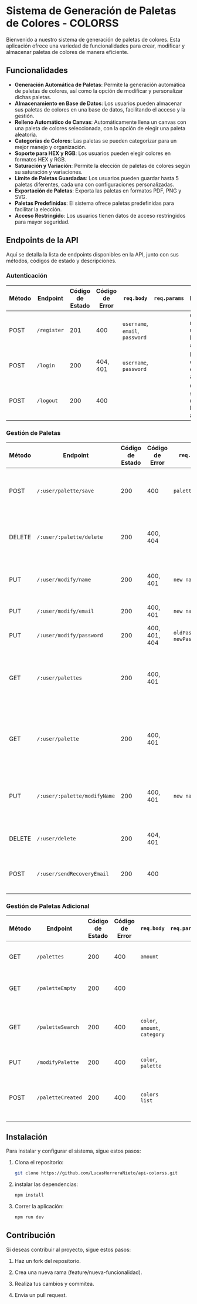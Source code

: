 # Sistema de Generación de Paletas de Colores - COLORSS

Bienvenido a nuestro sistema de generación de paletas de colores. Esta aplicación ofrece una variedad de funcionalidades para crear, modificar y almacenar paletas de colores de manera eficiente.

## Funcionalidades

- **Generación Automática de Paletas**: Permite la generación automática de paletas de colores, así como la opción de modificar y personalizar dichas paletas.
- **Almacenamiento en Base de Datos**: Los usuarios pueden almacenar sus paletas de colores en una base de datos, facilitando el acceso y la gestión.
- **Relleno Automático de Canvas**: Automáticamente llena un canvas con una paleta de colores seleccionada, con la opción de elegir una paleta aleatoria.
- **Categorías de Colores**: Las paletas se pueden categorizar para un mejor manejo y organización.
- **Soporte para HEX y RGB**: Los usuarios pueden elegir colores en formatos HEX y RGB.
- **Saturación y Variación**: Permite la elección de paletas de colores según su saturación y variaciones.
- **Límite de Paletas Guardadas**: Los usuarios pueden guardar hasta 5 paletas diferentes, cada una con configuraciones personalizadas.
- **Exportación de Paletas**: Exporta las paletas en formatos PDF, PNG y SVG.
- **Paletas Predefinidas**: El sistema ofrece paletas predefinidas para facilitar la elección.
- **Acceso Restringido**: Los usuarios tienen datos de acceso restringidos para mayor seguridad.

## Endpoints de la API

Aquí se detalla la lista de endpoints disponibles en la API, junto con sus métodos, códigos de estado y descripciones.

### Autenticación

| Método | Endpoint     | Código de Estado | Código de Error | `req.body`                      | `req.params` | Descripción                                                      |
|--------|--------------|------------------|-----------------|---------------------------------|--------------|------------------------------------------------------------------|
| POST   | `/register`  | 201              | 400             | `username`, `email`, `password` |              | Crea un nuevo usuario en la aplicación                           |
| POST   | `/login`     | 200              | 404, 401        | `username`, `password`          |              | Inicia sesión del usuario en la aplicación                       |
| POST   | `/logout`    | 200              | 400             |                                 |              | Cierra sesión del usuario en la aplicación                       |

### Gestión de Paletas

| Método | Endpoint                        | Código de Estado | Código de Error | `req.body`                      | `req.params` | Descripción                                                                      |
|--------|---------------------------------|------------------|-----------------|---------------------------------|--------------|----------------------------------------------------------------------------------|
| POST   | `/:user/palette/save`           | 200              | 400             | `palette`                       | `user`       | Guarda una paleta de colores en la base de datos del usuario                     |
| DELETE | `/:user/:palette/delete`        | 200              | 400, 404        |                                 | `user`       | Elimina una paleta de colores de la base de datos del usuario                    |
| PUT    | `/:user/modify/name`            | 200              | 400, 401        | `new name`                      | `user`       | Modifica el nombre del usuario en la base de datos                               |
| PUT    | `/:user/modify/email`           | 200              | 400, 401        | `new name`                      | `user`       | Modifica el email del usuario                                                    |
| PUT    | `/:user/modify/password`        | 200              | 400, 401, 404   | `oldPassword`, `newPassword`    | `user`       | Modifica la contraseña del usuario                                               |  
| GET    | `/:user/palettes`               | 200              | 400, 401        |                                 | `user`       | Obtiene todas las paletas de colores guardadas en la base de datos del usuario   |
| GET    | `/:user/palette`                | 200              | 400, 401        |                                 | `user`       | Obtiene una paleta de colores específica guardada en la base de datos del usuario|
| PUT    | `/:user/:palette/modifyName`    | 200              | 400, 401        | `new name`                      | `user`       | Modifica el nombre de una paleta específica guardada en la base de datos         |
| DELETE | `/:user/delete`                 | 200              | 404, 401        |                                 | `user`       | Elimina a el usaurio de la aplicación colorss                                    | 
| POST   | `/:user/sendRecoveryEmail`      | 200              |400              |                                 | `user`       | Envia el email de recuperacion de contraseña                                     | 
 

### Gestión de Paletas Adicional

| Método | Endpoint        | Código de Estado | Código de Error | `req.body`          | `req.params` | Descripción                                                         |
|--------|-----------------|------------------|-----------------|---------------------|--------------|---------------------------------------------------------------------|
| GET    | `/palettes`     | 200              | 400             | `amount`            |              | Obtiene paletas de colores aleatorias                               |
| GET    | `/paletteEmpty` | 200              | 400             |                     |              | Obtiene una paleta de colores vacía                                 |
| GET    | `/paletteSearch`| 200              | 400             | `color`, `amount`, `category` |    | Realiza una búsqueda de paletas de colores por categoría           |
| PUT    | `/modifyPalette`| 200              | 400             | `color`, `palette`  |              | Modifica una paleta de colores                                      |
| POST   | `/paletteCreated`| 200             | 400             | `colors list`       |              | Crea una paleta de colores a partir de una lista de colores         |

## Instalación

Para instalar y configurar el sistema, sigue estos pasos:

1. Clona el repositorio:
   ```bash
   git clone https://github.com/LucasHerreraNieto/api-colorss.git

2. instalar las dependencias:
    ```bash
    npm install

3. Correr la aplicación:
    ```bash
    npm run dev

## Contribución
Si deseas contribuir al proyecto, sigue estos pasos:
1. Haz un fork del repositorio.

2. Crea una nueva rama (feature/nueva-funcionalidad).

3. Realiza tus cambios y commitea.

4. Envía un pull request.